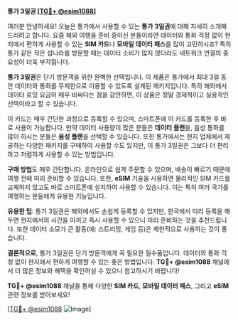 **통가 3일권 [[TG💪+ @esim1088](https://t.me/s/esim1088)]**

여러분 안녕하세요! 오늘은 통가에서 사용할 수 있는 **통가 3일권**에 대해 자세히 소개해드리려고 합니다. 요즘 해외 여행을 준비 중이신 분들이라면 데이터와 통화 걱정 없이 현지에서 편하게 사용할 수 있는 **SIM 카드**나 **모바일 데이터 패스**를 많이 고민하시죠? 특히 통가 같은 작은 섬나라를 방문할 때는 데이터 소비가 많지 않더라도 네트워크 연결의 중요성이 더욱 부각됩니다.

**통가 3일권**은 단기 방문객을 위한 완벽한 선택입니다. 이 제품은 통가에서 최대 3일 동안 데이터와 통화를 무제한으로 이용할 수 있도록 설계된 패키지입니다. 특히 해외에서 데이터 로밍 요금이 매우 비싸다는 점을 감안하면, 이 상품은 정말 경제적이고 실용적인 선택이라고 할 수 있습니다.

이 카드는 매우 간단한 과정으로 등록할 수 있으며, 스마트폰에 이 카드를 등록한 후 바로 사용이 가능합니다. 만약 데이터 사용량이 많은 분들은 **데이터 플랜**을, 음성 통화를 많이 하시는 분들은 **음성 플랜**을 선택할 수 있습니다. 또한 통가에서는 현지 업체에서 제공하는 다양한 패키지를 구매하여 사용할 수도 있지만, 이 통가 3일권은 그보다 더 편리하고 저렴하게 사용할 수 있는 방법입니다.

**구매 방법**도 매우 간단합니다. 온라인으로 쉽게 주문할 수 있으며, 배송이 빠르기 때문에 여행 전에 미리 준비할 수 있습니다. 또한, **eSIM** 기술을 사용하면 물리적인 SIM 카드를 교체하지 않고도 바로 스마트폰에 설치하여 사용할 수 있습니다. 이는 특히 여러 국가를 여행하는 분들에게 유용한 기능입니다.

**유용한 팁**: 통가 3일권은 해외에서도 손쉽게 등록할 수 있지만, 한국에서 미리 등록을 해두면 현지에서의 시간을 아끼고 즉시 사용할 수 있으니 미리 준비하는 것을 추천드립니다. 또한 데이터 소모가 큰 활동(예: 스트리밍, 게임 등)은 제한적으로 사용하는 것이 좋습니다.

**결론적으로**, 통가 3일권은 단기 방문객에게 꼭 필요한 필수품입니다. 데이터와 통화 걱정 없이 현지에서 편하게 여행할 수 있는 좋은 방법입니다. **TG💪+ @esim1088** 채널에서 더 많은 정보와 혜택을 확인하실 수 있으니 참고하시기 바랍니다!

**TG💪+ @esim1088** 채널을 통해 다양한 **SIM 카드**, **모바일 데이터 패스**, 그리고 **eSIM** 관련 정보를 받아보세요! 

[[TG💪+ @esim1088](https://t.me/s/esim1088) ![Image](https://i.postimg.cc/Y0z9fWf4/image.png)]